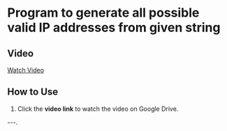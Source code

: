 
# Program to generate all possible valid IP addresses from given string


## Video 
[Watch Video](https://drive.google.com/file/d/1BoYgH58oMSqQfjY0vNROU7DK68KAYMoJ/view?usp=sharing)

##  How to Use
1. Click the **video link** to watch the video on Google Drive.

---.
